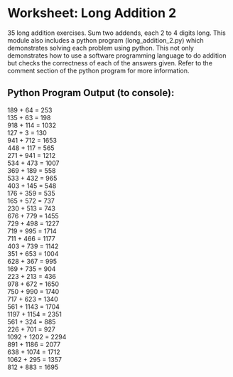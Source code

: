 # Worksheet: Long Addition 2
35 long addition exercises. Sum two addends, each 2 to 4 digits long. This module also includes a python program (long_addition_2.py) which demonstrates solving each problem using python. This not only demonstrates how to use a software programming language to do addition but checks the correctness of each of the answers given. Refer to the comment section of the python program for more information.

## Python Program Output (to console):
189  + 64   = 253  \
135  + 63   = 198  \
918  + 114  = 1032 \
127  + 3    = 130  \
941  + 712  = 1653 \
448  + 117  = 565  \
271  + 941  = 1212 \
534  + 473  = 1007 \
369  + 189  = 558  \
533  + 432  = 965  \
403  + 145  = 548  \
176  + 359  = 535  \
165  + 572  = 737  \
230  + 513  = 743  \
676  + 779  = 1455 \
729  + 498  = 1227 \
719  + 995  = 1714 \
711  + 466  = 1177 \
403  + 739  = 1142 \
351  + 653  = 1004 \
628  + 367  = 995  \
169  + 735  = 904  \
223  + 213  = 436  \
978  + 672  = 1650 \
750  + 990  = 1740 \
717  + 623  = 1340 \
561  + 1143 = 1704 \
1197 + 1154 = 2351 \
561  + 324  = 885  \
226  + 701  = 927  \
1092 + 1202 = 2294 \
891  + 1186 = 2077 \
638  + 1074 = 1712 \
1062 + 295  = 1357 \
812  + 883  = 1695
